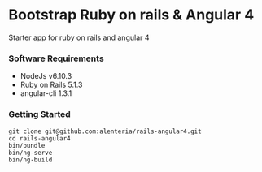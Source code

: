 # Bootstrap Ruby on rails & Angular 4

Starter app for ruby on rails and angular 4

### Software Requirements
  * NodeJs v6.10.3
  * Ruby on Rails 5.1.3
  * angular-cli 1.3.1

### Getting Started
    git clone git@github.com:alenteria/rails-angular4.git
    cd rails-angular4
    bin/bundle
    bin/ng-serve
    bin/ng-build

